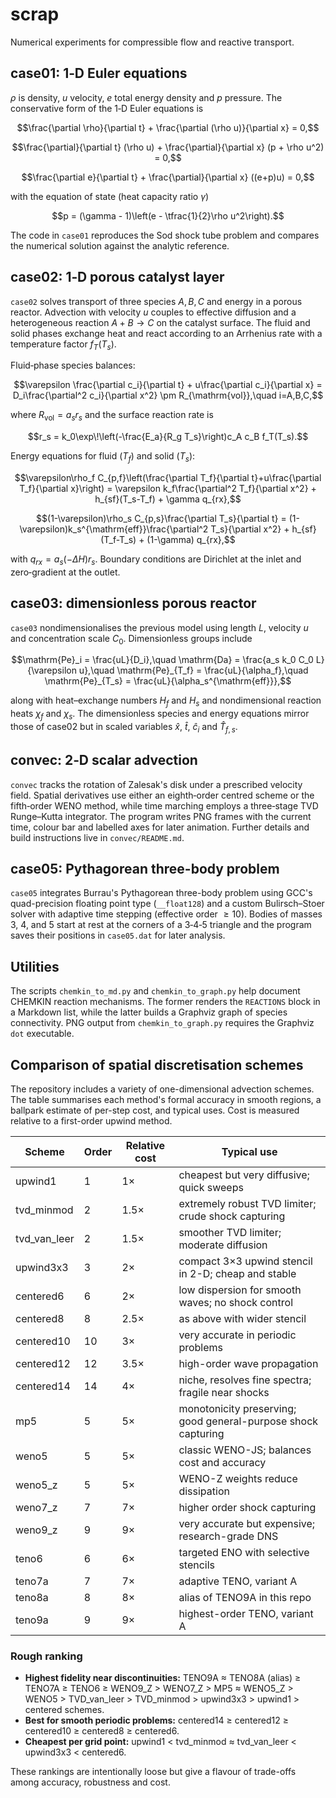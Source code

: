 # scrap

Numerical experiments for compressible flow and reactive transport.

## case01: 1‑D Euler equations

$\rho$ is density, $u$ velocity, $e$ total energy density and $p$ pressure.
The conservative form of the 1‑D Euler equations is

```math
\frac{\partial \rho}{\partial t} + \frac{\partial (\rho u)}{\partial x} = 0,
```

```math
\frac{\partial}{\partial t} (\rho u) + \frac{\partial}{\partial x} (p + \rho u^2) = 0,
```

```math
\frac{\partial e}{\partial t} + \frac{\partial}{\partial x} ((e+p)u) = 0,
```

with the equation of state (heat capacity ratio $\gamma$)

```math
p = (\gamma - 1)\left(e - \tfrac{1}{2}\rho u^2\right).
```

The code in `case01` reproduces the Sod shock tube problem and compares the
numerical solution against the analytic reference.

## case02: 1‑D porous catalyst layer

`case02` solves transport of three species $A,B,C$ and energy in a porous
reactor. Advection with velocity $u$ couples to effective diffusion and a
heterogeneous reaction $A+B\rightarrow C$ on the catalyst surface. The fluid
and solid phases exchange heat and react according to an Arrhenius rate with a
temperature factor $f_T(T_s)$.

Fluid‐phase species balances:

```math
\varepsilon \frac{\partial c_i}{\partial t} + u\frac{\partial c_i}{\partial x}
= D_i\frac{\partial^2 c_i}{\partial x^2} \pm R_{\mathrm{vol}},\quad i=A,B,C,
```

where $R_{\mathrm{vol}}=a_s r_s$ and the surface reaction rate is

```math
r_s = k_0\exp\!\left(-\frac{E_a}{R_g T_s}\right)c_A c_B f_T(T_s).
```

Energy equations for fluid ($T_f$) and solid ($T_s$):

```math
\varepsilon\rho_f C_{p,f}\left(\frac{\partial T_f}{\partial t}+u\frac{\partial T_f}{\partial x}\right)
= \varepsilon k_f\frac{\partial^2 T_f}{\partial x^2} + h_{sf}(T_s-T_f) + \gamma q_{rx},
```

```math
(1-\varepsilon)\rho_s C_{p,s}\frac{\partial T_s}{\partial t}
= (1-\varepsilon)k_s^{\mathrm{eff}}\frac{\partial^2 T_s}{\partial x^2} + h_{sf}(T_f-T_s) + (1-\gamma) q_{rx},
```

with $q_{rx}=a_s(-\Delta H)r_s$. Boundary conditions are Dirichlet at the
inlet and zero‑gradient at the outlet.

## case03: dimensionless porous reactor

`case03` nondimensionalises the previous model using length $L$, velocity $u$
and concentration scale $C_0$. Dimensionless groups include

```math
\mathrm{Pe}_i = \frac{uL}{D_i},\quad
\mathrm{Da} = \frac{a_s k_0 C_0 L}{\varepsilon u},\quad
\mathrm{Pe}_{T_f} = \frac{uL}{\alpha_f},\quad
\mathrm{Pe}_{T_s} = \frac{uL}{\alpha_s^{\mathrm{eff}}},
```

along with heat–exchange numbers $H_f$ and $H_s$ and nondimensional reaction
heats $\chi_f$ and $\chi_s$. The dimensionless species and energy equations
mirror those of case02 but in scaled variables $\hat{x}$, $\hat{t}$, $\hat{c}_i$ and
$\hat{T}_{f,s}$.

## convec: 2‑D scalar advection

`convec` tracks the rotation of Zalesak's disk under a prescribed velocity
field. Spatial derivatives use either an eighth‑order centred scheme or the
fifth‑order WENO method, while time marching employs a three‑stage TVD
Runge–Kutta integrator. The program writes PNG frames with the current time,
colour bar and labelled axes for later animation. Further details and build
instructions live in `convec/README.md`.

## case05: Pythagorean three-body problem

`case05` integrates Burrau's Pythagorean three-body problem using GCC's
quad-precision floating point type (`__float128`) and a custom Bulirsch–Stoer
solver with adaptive time stepping (effective order $\ge 10$). Bodies of masses
3, 4, and 5 start at rest at the corners of a 3‑4‑5 triangle and the program
saves their positions in `case05.dat` for later analysis.

## Utilities

The scripts `chemkin_to_md.py` and `chemkin_to_graph.py` help document CHEMKIN
reaction mechanisms. The former renders the `REACTIONS` block in a Markdown
list, while the latter builds a Graphviz graph of species connectivity. PNG
output from `chemkin_to_graph.py` requires the Graphviz `dot` executable.
## Comparison of spatial discretisation schemes

The repository includes a variety of one-dimensional advection schemes.  The table
summarises each method's formal accuracy in smooth regions, a ballpark estimate of
per-step cost, and typical uses.  Cost is measured relative to a first-order
upwind method.

| Scheme | Order | Relative cost | Typical use |
|-------|------|---------------|-------------|
| upwind1 | 1 | 1× | cheapest but very diffusive; quick sweeps |
| tvd_minmod | 2 | 1.5× | extremely robust TVD limiter; crude shock capturing |
| tvd_van_leer | 2 | 1.5× | smoother TVD limiter; moderate diffusion |
| upwind3x3 | 3 | 2× | compact 3×3 upwind stencil in 2-D; cheap and stable |
| centered6 | 6 | 2× | low dispersion for smooth waves; no shock control |
| centered8 | 8 | 2.5× | as above with wider stencil |
| centered10 | 10 | 3× | very accurate in periodic problems |
| centered12 | 12 | 3.5× | high-order wave propagation |
| centered14 | 14 | 4× | niche, resolves fine spectra; fragile near shocks |
| mp5 | 5 | 5× | monotonicity preserving; good general-purpose shock capturing |
| weno5 | 5 | 5× | classic WENO-JS; balances cost and accuracy |
| weno5_z | 5 | 5× | WENO-Z weights reduce dissipation |
| weno7_z | 7 | 7× | higher order shock capturing |
| weno9_z | 9 | 9× | very accurate but expensive; research-grade DNS |
| teno6 | 6 | 6× | targeted ENO with selective stencils |
| teno7a | 7 | 7× | adaptive TENO, variant A |
| teno8a | 8 | 8× | alias of TENO9A in this repo |
| teno9a | 9 | 9× | highest-order TENO, variant A |

### Rough ranking

- **Highest fidelity near discontinuities:** TENO9A ≈ TENO8A (alias) ≥ TENO7A ≥ TENO6 ≥ WENO9_Z > WENO7_Z > MP5 ≈ WENO5_Z > WENO5 > TVD_van_leer > TVD_minmod > upwind3x3 > upwind1 > centered schemes.
- **Best for smooth periodic problems:** centered14 ≥ centered12 ≥ centered10 ≥ centered8 ≥ centered6.
- **Cheapest per grid point:** upwind1 < tvd_minmod ≈ tvd_van_leer < upwind3x3 < centered6.

These rankings are intentionally loose but give a flavour of trade-offs among
accuracy, robustness and cost.
